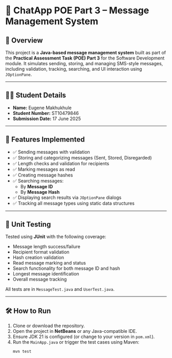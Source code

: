 # 📱 ChatApp POE Part 3 – Message Management System

## 🔖 Overview
This project is a **Java-based message management system** built as part of the **Practical Assessment Task (POE) Part 3** for the Software Development module. It simulates sending, storing, and managing SMS-style messages, including validation, tracking, searching, and UI interaction using `JOptionPane`.

---

## 👨‍🎓 Student Details

- **Name:** Eugene Makhukhule  
- **Student Number:** ST10479846  
- **Submission Date:** 17 June 2025  

---

## 📌 Features Implemented

- ✅ Sending messages with validation  
- ✅ Storing and categorizing messages (Sent, Stored, Disregarded)  
- ✅ Length checks and validation for recipients  
- ✅ Marking messages as read  
- ✅ Creating message hashes  
- ✅ Searching messages:
  - By **Message ID**
  - By **Message Hash**
- ✅ Displaying search results via `JOptionPane` dialogs  
- ✅ Tracking all message types using static data structures  

---

## 🧪 Unit Testing

Tested using **JUnit** with the following coverage:
- Message length success/failure
- Recipient format validation
- Hash creation validation
- Read message marking and status
- Search functionality for both message ID and hash
- Longest message identification
- Overall message tracking

All tests are in `MessageTest.java` and `UserTest.java`.

---

## 🛠️ How to Run

1. Clone or download the repository.
2. Open the project in **NetBeans** or any Java-compatible IDE.
3. Ensure JDK 21 is configured (or change to your version in `pom.xml`).
4. Run the `MainApp.java` or trigger the test cases using Maven:
   ```bash
   mvn test

